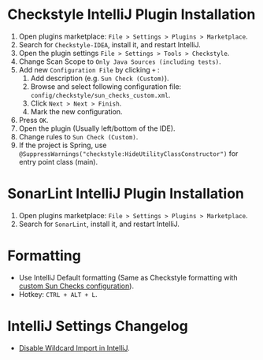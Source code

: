 # Checkstyle IntelliJ Plugin Installation
1. Open plugins marketplace: `File > Settings > Plugins > Marketplace`.
2. Search for `Checkstyle-IDEA`, install it, and restart IntelliJ.
3. Open the plugin settings `File > Settings > Tools > Checkstyle`.
4. Change Scan Scope to `Only Java Sources (including tests)`.
5. Add new `Configuration File` by clicking `+` :
	1. Add description (e.g. `Sun Check (Custom)`).
	2. Browse and select following configuration file: `config/checkstyle/sun_checks_custom.xml`.
	3. Click `Next > Next > Finish`.
	4. Mark the new configuration.
6. Press `OK`.
7. Open the plugin (Usually left/bottom of the IDE).
8. Change rules to `Sun Check (Custom)`.
9. If the project is Spring, use `@SuppressWarnings("checkstyle:HideUtilityClassConstructor")` for entry point class (main).

# SonarLint IntelliJ Plugin Installation
1. Open plugins marketplace: `File > Settings > Plugins > Marketplace`.
2. Search for `SonarLint`, install it, and restart IntelliJ.

# Formatting
- Use IntelliJ Default formatting (Same as Checkstyle formatting with [custom Sun Checks configuration](https://github.com/Ahmad-AlDeeb/demo-db-to-kafka-to-db/blob/main/config/checkstyle/sun_checks_custom.xml)).
- Hotkey: `CTRL + ALT + L`.
# IntelliJ Settings Changelog
- [Disable Wildcard Import in IntelliJ](https://www.baeldung.com/intellij-disable-wildcard-import).
